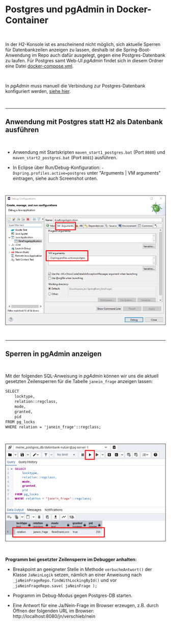 # Postgres und pgAdmin in Docker-Container #

<br>

In der H2-Konsole ist es anscheinend nicht möglich, sich aktuelle Sperren
für Datenbankzeilen anzeigen zu lassen, deshalb ist die Spring-Boot-Anwendung 
im Repo auch dafür ausgelegt, gegen eine Postgres-Datenbank zu laufen.
Für Postgres samt Web-UI *pgAdmin* findet sich in diesem Ordner eine Datei
[docker-compose.yml](docker-compose.yml).

<br>

In *pgAdmin* muss manuell die Verbindung zur Postgres-Datenbank konfiguriert werden, 
[siehe hier](https://github.com/MDecker-MobileComputing/Maven_SpringBoot_Bildergallerie/tree/master/DockerCompose-Postgres-Bildergallerie#anwendung-gegen-postgres-datenbank-in-docker-container-laufen-lassen).

<br>

----

## Anwendung mit Postgres statt H2 als Datenbank ausführen ##

<br>

* Anwendung mit Startskripten `maven_start1_postgres.bat` (Port `8080`) und `maven_start2_postgres.bat` (Port `8081`) ausführen.

* In Eclipse über Run/Debug-Konfiguration: `-Dspring.profiles.active=postgres` unter "Arguments | VM arguments" eintragen, siehe auch Screenshot unten.

<br>

![Screenshot: Profil in Debug-Konfiguration festlegen](Eclipse_RunConfiguration_ProfilePostgres_screenshot.png)

<br>

----

## Sperren in pgAdmin anzeigen ##

<br>

Mit der folgenden SQL-Anweisung in *pgAdmin* können wir uns die aktuell gesetzten
Zeilensperren für die Tabelle `janein_frage` anzeigen lassen:
```
SELECT 
    locktype, 
    relation::regclass, 
    mode, 
    granted,
    pid
FROM pg_locks 
WHERE relation = 'janein_frage'::regclass;
```

<br>

![Screenshot: Ergebnis von Query zur Anzeige von Sperren in Tabelle](pgAdmin_SperrenFuerTabelleAnzeigen.png)

<br>

**Programm bei gesetzter Zeilensperre im Debugger anhalten:**

* Breakpoint an geeigneter Stelle in Methode `verbucheAntwort()` der Klasse `JaNeinLogik` 
  setzen, nämlich an einer Anweisung nach `_jaNeinFrageRepo.findWithLockingById()` und
  vor `_jaNeinFrageRepo.save( jaNeinFrage );`

* Programm im Debug-Modus gegen Postgres-DB starten.

* Eine Antwort für eine Ja/Nein-Frage im Browser erzeugen, z.B. durch Öffnen der
  folgenden URL im Browser: http://localhost:8080/jn/verschieb/nein

<br>